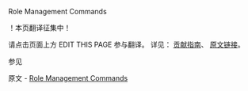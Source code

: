  Role Management Commands

 ！本页翻译征集中！

请点击页面上方 EDIT THIS PAGE 参与翻译。
详见：
[贡献指南]( https://github.com/JinMuInfo/MongoDB-Manual-zh/blob/master/CONTRIBUTING.md )、
[原文链接](  https://docs.mongodb.com/manual/reference/command/nav-role-management/  )。

 参见

原文 - [Role Management Commands]( https://docs.mongodb.com/manual/reference/command/nav-role-management/ )

